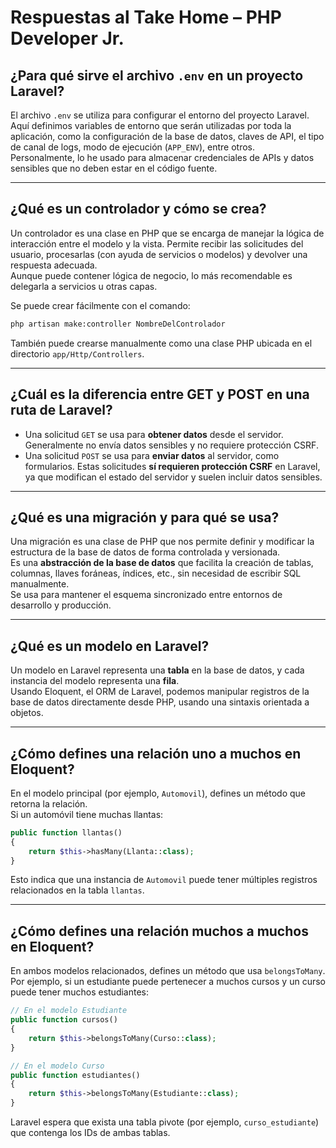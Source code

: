 # Respuestas al Take Home – PHP Developer Jr.

## ¿Para qué sirve el archivo `.env` en un proyecto Laravel?

El archivo `.env` se utiliza para configurar el entorno del proyecto Laravel. Aquí definimos variables de entorno que serán utilizadas por toda la aplicación, como la configuración de la base de datos, claves de API, el tipo de canal de logs, modo de ejecución (`APP_ENV`), entre otros.  
Personalmente, lo he usado para almacenar credenciales de APIs y datos sensibles que no deben estar en el código fuente.

---

## ¿Qué es un controlador y cómo se crea?

Un controlador es una clase en PHP que se encarga de manejar la lógica de interacción entre el modelo y la vista. Permite recibir las solicitudes del usuario, procesarlas (con ayuda de servicios o modelos) y devolver una respuesta adecuada.  
Aunque puede contener lógica de negocio, lo más recomendable es delegarla a servicios u otras capas.

Se puede crear fácilmente con el comando:

```bash
php artisan make:controller NombreDelControlador
```

También puede crearse manualmente como una clase PHP ubicada en el directorio `app/Http/Controllers`.

---

## ¿Cuál es la diferencia entre GET y POST en una ruta de Laravel?

- Una solicitud `GET` se usa para **obtener datos** desde el servidor. Generalmente no envía datos sensibles y no requiere protección CSRF.
- Una solicitud `POST` se usa para **enviar datos** al servidor, como formularios. Estas solicitudes **sí requieren protección CSRF** en Laravel, ya que modifican el estado del servidor y suelen incluir datos sensibles.

---

## ¿Qué es una migración y para qué se usa?

Una migración es una clase de PHP que nos permite definir y modificar la estructura de la base de datos de forma controlada y versionada.  
Es una **abstracción de la base de datos** que facilita la creación de tablas, columnas, llaves foráneas, índices, etc., sin necesidad de escribir SQL manualmente.  
Se usa para mantener el esquema sincronizado entre entornos de desarrollo y producción.

---

## ¿Qué es un modelo en Laravel?

Un modelo en Laravel representa una **tabla** en la base de datos, y cada instancia del modelo representa una **fila**.  
Usando Eloquent, el ORM de Laravel, podemos manipular registros de la base de datos directamente desde PHP, usando una sintaxis orientada a objetos.

---

## ¿Cómo defines una relación uno a muchos en Eloquent?

En el modelo principal (por ejemplo, `Automovil`), defines un método que retorna la relación.  
Si un automóvil tiene muchas llantas:

```php
public function llantas()
{
    return $this->hasMany(Llanta::class);
}
```

Esto indica que una instancia de `Automovil` puede tener múltiples registros relacionados en la tabla `llantas`.

---

## ¿Cómo defines una relación muchos a muchos en Eloquent?

En ambos modelos relacionados, defines un método que usa `belongsToMany`.  
Por ejemplo, si un estudiante puede pertenecer a muchos cursos y un curso puede tener muchos estudiantes:

```php
// En el modelo Estudiante
public function cursos()
{
    return $this->belongsToMany(Curso::class);
}

// En el modelo Curso
public function estudiantes()
{
    return $this->belongsToMany(Estudiante::class);
}
```

Laravel espera que exista una tabla pivote (por ejemplo, `curso_estudiante`) que contenga los IDs de ambas tablas.
